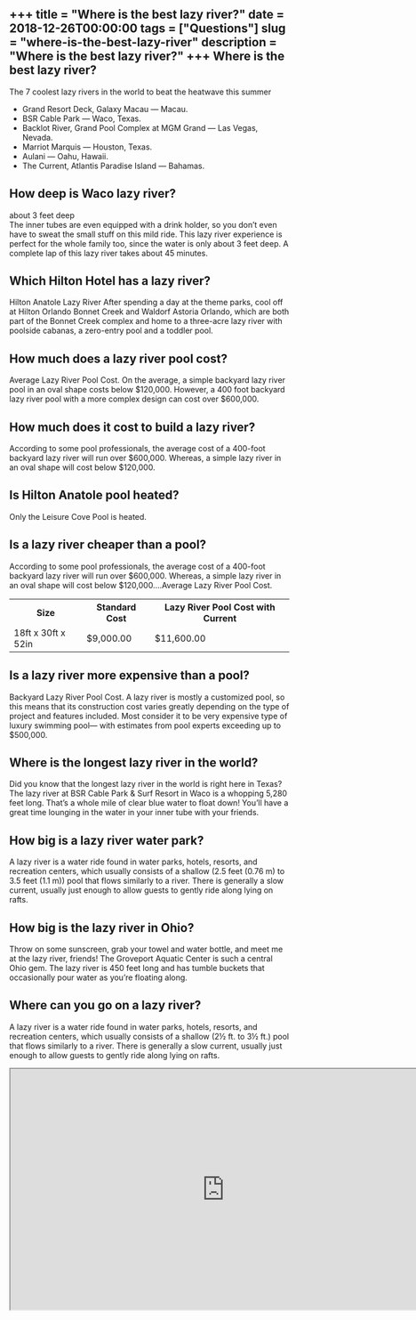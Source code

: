 +++
title = "Where is the best lazy river?"
date = 2018-12-26T00:00:00
tags = ["Questions"]
slug = "where-is-the-best-lazy-river"
description = "Where is the best lazy river?"
+++
Where is the best lazy river?
-----------------------------

The 7 coolest lazy rivers in the world to beat the heatwave this summer

- Grand Resort Deck, Galaxy Macau — Macau.
- BSR Cable Park — Waco, Texas.
- Backlot River, Grand Pool Complex at MGM Grand — Las Vegas, Nevada.
- Marriot Marquis — Houston, Texas.
- Aulani — Oahu, Hawaii.
- The Current, Atlantis Paradise Island — Bahamas.

How deep is Waco lazy river?
----------------------------

about 3 feet deep  
The inner tubes are even equipped with a drink holder, so you don’t even have to sweat the small stuff on this mild ride. This lazy river experience is perfect for the whole family too, since the water is only about 3 feet deep. A complete lap of this lazy river takes about 45 minutes.

Which Hilton Hotel has a lazy river?
------------------------------------

Hilton Anatole Lazy River After spending a day at the theme parks, cool off at Hilton Orlando Bonnet Creek and Waldorf Astoria Orlando, which are both part of the Bonnet Creek complex and home to a three-acre lazy river with poolside cabanas, a zero-entry pool and a toddler pool.

How much does a lazy river pool cost?
-------------------------------------

Average Lazy River Pool Cost. On the average, a simple backyard lazy river pool in an oval shape costs below $120,000. However, a 400 foot backyard lazy river pool with a more complex design can cost over $600,000.

How much does it cost to build a lazy river?
--------------------------------------------

According to some pool professionals, the average cost of a 400-foot backyard lazy river will run over $600,000. Whereas, a simple lazy river in an oval shape will cost below $120,000.

Is Hilton Anatole pool heated?
------------------------------

Only the Leisure Cove Pool is heated.

Is a lazy river cheaper than a pool?
------------------------------------

According to some pool professionals, the average cost of a 400-foot backyard lazy river will run over $600,000. Whereas, a simple lazy river in an oval shape will cost below $120,000….Average Lazy River Pool Cost.

<table><tr><th>Size</th><th>Standard Cost</th><th>Lazy River Pool Cost with Current</th></tr><tr><td>18ft x 30ft x 52in</td><td>$9,000.00</td><td>$11,600.00</td></tr></table>

Is a lazy river more expensive than a pool?
-------------------------------------------

Backyard Lazy River Pool Cost. A lazy river is mostly a customized pool, so this means that its construction cost varies greatly depending on the type of project and features included. Most consider it to be very expensive type of luxury swimming pool— with estimates from pool experts exceeding up to $500,000.

Where is the longest lazy river in the world?
---------------------------------------------

Did you know that the longest lazy river in the world is right here in Texas? The lazy river at BSR Cable Park &amp; Surf Resort in Waco is a whopping 5,280 feet long. That’s a whole mile of clear blue water to float down! You’ll have a great time lounging in the water in your inner tube with your friends.

How big is a lazy river water park?
-----------------------------------

A lazy river is a water ride found in water parks, hotels, resorts, and recreation centers, which usually consists of a shallow (2.5 feet (0.76 m) to 3.5 feet (1.1 m)) pool that flows similarly to a river. There is generally a slow current, usually just enough to allow guests to gently ride along lying on rafts.

How big is the lazy river in Ohio?
----------------------------------

Throw on some sunscreen, grab your towel and water bottle, and meet me at the lazy river, friends! The Groveport Aquatic Center is such a central Ohio gem. The lazy river is 450 feet long and has tumble buckets that occasionally pour water as you’re floating along.

Where can you go on a lazy river?
---------------------------------

A lazy river is a water ride found in water parks, hotels, resorts, and recreation centers, which usually consists of a shallow (2½ ft. to 3½ ft.) pool that flows similarly to a river. There is generally a slow current, usually just enough to allow guests to gently ride along lying on rafts.

<iframe allow="accelerometer; autoplay; clipboard-write; encrypted-media; gyroscope; picture-in-picture" allowfullscreen="" class="__youtube_prefs__  epyt-is-override  no-lazyload" data-no-lazy="1" data-origheight="433" data-origwidth="770" data-skipgform_ajax_framebjll="" height="433" id="_ytid_33561" loading="lazy" src="https://www.youtube.com/embed/vJ-5fa4AHz0?enablejsapi=1&autoplay=0&cc_load_policy=0&cc_lang_pref=&iv_load_policy=1&loop=0&modestbranding=0&rel=1&fs=1&playsinline=0&autohide=2&theme=dark&color=red&controls=1&" title="YouTube player" width="770"></iframe>